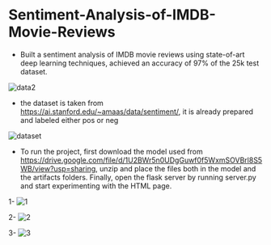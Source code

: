 # Sentiment-Analysis-of-IMDB-Movie-Reviews
* Built a sentiment analysis of IMDB movie reviews using state-of-art deep learning techniques, achieved an accuracy of 97% of the 25k test dataset. 

![data2](https://user-images.githubusercontent.com/67188835/118371654-4b7b9e00-b5b6-11eb-9cc4-1a6b4fcd4963.png)

* the dataset is taken from https://ai.stanford.edu/~amaas/data/sentiment/, it is already prepared and labeled either pos or neg

![dataset](https://user-images.githubusercontent.com/67188835/118371678-6221f500-b5b6-11eb-851e-17769209ead7.PNG)

* To run the project, first download the model used from https://drive.google.com/file/d/1U2BWr5n0UDgGuwf0f5WxmSOVBrl8S5WB/view?usp=sharing, unzip and place the files both in the model and the artifacts folders. Finally, open the flask server by running server.py and start experimenting with the HTML page.

1- 
![1](https://user-images.githubusercontent.com/67188835/118371423-45d18880-b5b5-11eb-8b26-2463a5b0efb9.PNG)

2- 
![2](https://user-images.githubusercontent.com/67188835/118371430-5550d180-b5b5-11eb-865b-461d6d9b1fdf.PNG)

3- 
![3](https://user-images.githubusercontent.com/67188835/118371445-5e41a300-b5b5-11eb-8289-1ab8e54a8e51.PNG)



